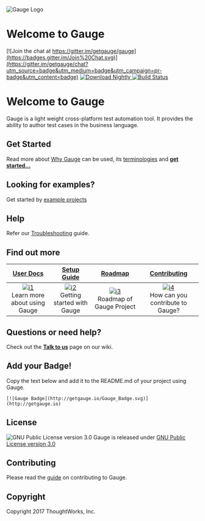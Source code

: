 ![Gauge Logo](Gauge-Logo.png)

# Welcome to Gauge

[![Join the chat at https://gitter.im/getgauge/gauge](https://badges.gitter.im/Join%20Chat.svg)](https://gitter.im/getgauge/chat?utm_source=badge&utm_medium=badge&utm_campaign=pr-badge&utm_content=badge)
[ ![Download Nightly](https://api.bintray.com/packages/gauge/Gauge/Nightly/images/download.svg) ](https://bintray.com/gauge/Gauge/Nightly/_latestVersion)
[![Build Status](https://travis-ci.org/getgauge/gauge.svg?branch=master)](https://travis-ci.org/getgauge/gauge)

# Welcome to Gauge

Gauge is a light weight cross-platform test automation tool. It provides the ability to author test cases in the business language.

## Get Started
Read more about [Why Gauge](http://getgauge.io/documentation/user/current/why_gauge.html) can be used, its [terminologies](http://getgauge.io/documentation/user/current/gauge_terminologies/) and [**get started...**](http://getgauge.io/documentation/user/current/getting_started/)

## Looking for examples?
Get started by [example projects](http://getgauge.io/documentation/user/current/examples/)

## Help
Refer our [Troubleshooting](http://getgauge.io/documentation/user/current/troubleshooting/troubleshooting.html) guide.

## Find out more

| **[User Docs][userdocs]**     | **[Setup Guide][setup]**     | **[Roadmap][roadmap]**           | **[Contributing][contributing]**           |
|:-------------------------------------:|:-------------------------------:|:-----------------------------------:|:---------------------------------------------:|
| [![i1][userdocs-image]][userdocs]<br>Learn more about using Gauge | [![i2][setup-image]][setup]<br> Getting started with Gauge | [![i3][roadmap-image]][roadmap]<br>Roadmap of Gauge Project | [![i4][contributing-image]][contributing]<br>How can you contribute to Gauge? |


## Questions or need help?

Check out the **[Talk to us](http://github.com/getgauge/gauge/wiki/Talk-to-us)** page on our wiki.

[userdocs-image]:https://d3i6fms1cm1j0i.cloudfront.net/github/images/techdocs.png
[setup-image]:https://d3i6fms1cm1j0i.cloudfront.net/github/images/setup.png
[roadmap-image]:https://d3i6fms1cm1j0i.cloudfront.net/github/images/roadmap.png
[contributing-image]:https://d3i6fms1cm1j0i.cloudfront.net/github/images/contributing.png

[userdocs]:http://docs.getgauge.io
[setup]:https://github.com/getgauge/gauge/wiki/Setting-up-Gauge
[roadmap]:http://github.com/getgauge/gauge/wiki/Product-Roadmap
[contributing]:https://github.com/getgauge/gauge/wiki/Contributing

## Add your Badge!
Copy the text below and add it to the README.md of your project using Gauge.

```
[![Gauge Badge](http://getgauge.io/Gauge_Badge.svg)](http://getgauge.io)
```

## License

![GNU Public License version 3.0](http://www.gnu.org/graphics/gplv3-127x51.png)
Gauge is released under [GNU Public License version 3.0](http://www.gnu.org/licenses/gpl-3.0.txt)

## Contributing

Please read the [guide](CONTRIBUTING.md) on contributing to Gauge.

## Copyright

Copyright 2017 ThoughtWorks, Inc.
